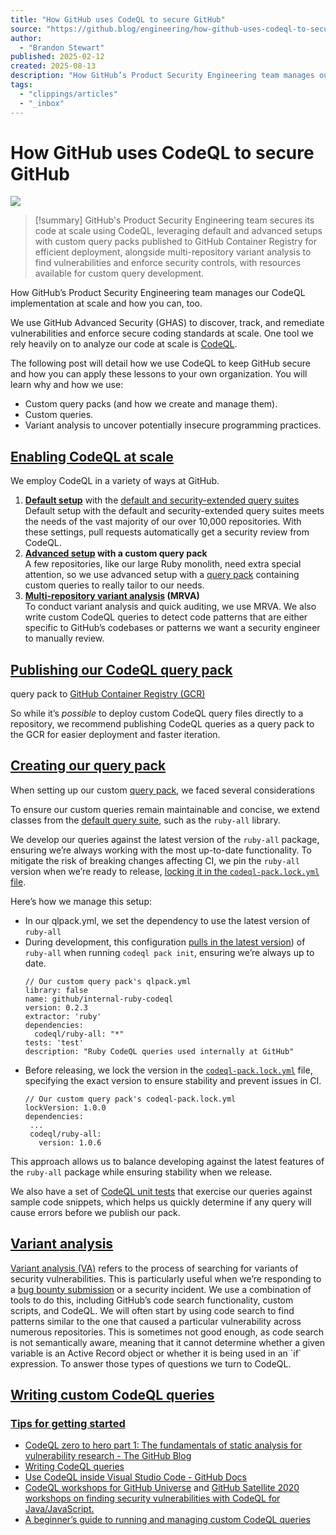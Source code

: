 ```yaml
---
title: "How GitHub uses CodeQL to secure GitHub"
source: "https://github.blog/engineering/how-github-uses-codeql-to-secure-github/?ref=blog.exploits.club&__readwiseLocation="
author:
  - "Brandon Stewart"
published: 2025-02-12
created: 2025-08-13
description: "How GitHub’s Product Security Engineering team manages our CodeQL implementation at scale and how you can, too."
tags:
  - "clippings/articles"
  - "_inbox"
---
```

# How GitHub uses CodeQL to secure GitHub

![](https://github.blog/wp-content/uploads/2024/02/Security-DarkMode-2-2.png?fit=1200%2C630)

> [!summary]
> GitHub's Product Security Engineering team secures its code at scale using CodeQL, leveraging default and advanced setups with custom query packs published to GitHub Container Registry for efficient deployment, alongside multi-repository variant analysis to find vulnerabilities and enforce security controls, with resources available for custom query development.

How GitHub’s Product Security Engineering team manages our CodeQL implementation at scale and how you can, too.

We use GitHub Advanced Security (GHAS) to discover, track, and remediate vulnerabilities and enforce secure coding standards at scale. One tool we rely heavily on to analyze our code at scale is [CodeQL](https://codeql.github.com/).

The following post will detail how we use CodeQL to keep GitHub secure and how you can apply these lessons to your own organization. You will learn why and how we use:

- Custom query packs (and how we create and manage them).
- Custom queries.
- Variant analysis to uncover potentially insecure programming practices.

## [Enabling CodeQL at scale](https://github.blog/engineering/how-github-uses-codeql-to-secure-github/?ref=blog.exploits.club&__readwiseLocation=#enabling-codeql-at-scale)

We employ CodeQL in a variety of ways at GitHub.

1. **[Default setup](https://docs.github.com/en/code-security/code-scanning/enabling-code-scanning/configuring-default-setup-for-code-scanning)** with the [default and security-extended query suites](https://docs.github.com/en/code-security/code-scanning/managing-your-code-scanning-configuration/codeql-query-suites#built-in-codeql-query-suites)  
	Default setup with the default and security-extended query suites meets the needs of the vast majority of our over 10,000 repositories. With these settings, pull requests automatically get a security review from CodeQL.
2. **[Advanced setup](https://docs.github.com/en/code-security/code-scanning/creating-an-advanced-setup-for-code-scanning/configuring-advanced-setup-for-code-scanning) with a custom query pack**  
	A few repositories, like our large Ruby monolith, need extra special attention, so we use advanced setup with a [query pack](https://docs.github.com/en/code-security/codeql-cli/getting-started-with-the-codeql-cli/customizing-analysis-with-codeql-packs#about-codeql-packs) containing custom queries to really tailor to our needs.
3. **[Multi-repository variant analysis](https://docs.github.com/en/code-security/codeql-for-vs-code/getting-started-with-codeql-for-vs-code/running-codeql-queries-at-scale-with-multi-repository-variant-analysis) (MRVA)**  
	To conduct variant analysis and quick auditing, we use MRVA. We also write custom CodeQL queries to detect code patterns that are either specific to GitHub’s codebases or patterns we want a security engineer to manually review.

## [Publishing our CodeQL query pack](https://github.blog/engineering/how-github-uses-codeql-to-secure-github/?ref=blog.exploits.club&__readwiseLocation=#publishing-our-codeql-query-pack)

query pack to [GitHub Container Registry (GCR)](https://docs.github.com/en/packages/working-with-a-github-packages-registry/working-with-the-container-registry)

So while it’s *possible* to deploy custom CodeQL query files directly to a repository, we recommend publishing CodeQL queries as a query pack to the GCR for easier deployment and faster iteration.

## [Creating our query pack](https://github.blog/engineering/how-github-uses-codeql-to-secure-github/?ref=blog.exploits.club&__readwiseLocation=#creating-our-query-pack)

When setting up our custom [query pack](https://docs.github.com/en/code-security/codeql-cli/using-the-advanced-functionality-of-the-codeql-cli/creating-and-working-with-codeql-packs#codeql-pack-structure), we faced several considerations

To ensure our custom queries remain maintainable and concise, we extend classes from the [default query suite](https://docs.github.com/en/code-security/code-scanning/managing-your-code-scanning-configuration/ruby-built-in-queries), such as the `ruby-all` library.

We develop our queries against the latest version of the `ruby-all` package, ensuring we’re always working with the most up-to-date functionality. To mitigate the risk of breaking changes affecting CI, we pin the `ruby-all` version when we’re ready to release, [locking it in the `codeql-pack.lock.yml` file](https://docs.github.com/en/code-security/codeql-cli/using-the-advanced-functionality-of-the-codeql-cli/creating-and-working-with-codeql-packs%5C%5C#adding-and-installing-dependencies-on-a-codeql-pack).

Here’s how we manage this setup:

- In our qlpack.yml, we set the dependency to use the latest version of `ruby-all`
- During development, this configuration [pulls in the latest version](https://docs.github.com/en/code-security/codeql-cli/using-the-advanced-functionality-of-the-codeql-cli/creating-and-working-with-codeql-packs#adding-and-installing-dependencies-on-a-codeql-pack%5C)) of `ruby-all` when running `codeql pack init`, ensuring we’re always up to date.
	```
	// Our custom query pack's qlpack.yml
	library: false
	name: github/internal-ruby-codeql
	version: 0.2.3
	extractor: 'ruby'
	dependencies:
	  codeql/ruby-all: "*"
	tests: 'test'
	description: "Ruby CodeQL queries used internally at GitHub"
	```
- Before releasing, we lock the version in the [`codeql-pack.lock.yml`](https://docs.github.com/en/code-security/codeql-cli/using-the-advanced-functionality-of-the-codeql-cli/creating-and-working-with-codeql-packs#codeql-pack-structure) file, specifying the exact version to ensure stability and prevent issues in CI.
	```
	// Our custom query pack's codeql-pack.lock.yml
	lockVersion: 1.0.0
	dependencies:
	 ...
	 codeql/ruby-all:
	   version: 1.0.6
	```

This approach allows us to balance developing against the latest features of the `ruby-all` package while ensuring stability when we release.

We also have a set of [CodeQL unit tests](https://docs.github.com/en/code-security/codeql-cli/using-the-advanced-functionality-of-the-codeql-cli/testing-custom-queries) that exercise our queries against sample code snippets, which helps us quickly determine if any query will cause errors before we publish our pack.

## [Variant analysis](https://github.blog/engineering/how-github-uses-codeql-to-secure-github/?ref=blog.exploits.club&__readwiseLocation=#variant-analysis)

[Variant analysis (VA)](https://codeql.github.com/docs/codeql-overview/about-codeql/#about-variant-analysis) refers to the process of searching for variants of security vulnerabilities. This is particularly useful when we’re responding to a [bug bounty submission](https://bounty.github.com/) or a security incident. We use a combination of tools to do this, including GitHub’s code search functionality, custom scripts, and CodeQL. We will often start by using code search to find patterns similar to the one that caused a particular vulnerability across numerous repositories. This is sometimes not good enough, as code search is not semantically aware, meaning that it cannot determine whether a given variable is an Active Record object or whether it is being used in an \`if\` expression. To answer those types of questions we turn to CodeQL.

## [Writing custom CodeQL queries](https://github.blog/engineering/how-github-uses-codeql-to-secure-github/?ref=blog.exploits.club&__readwiseLocation=#writing-custom-codeql-queries)

### [Tips for getting started](https://github.blog/engineering/how-github-uses-codeql-to-secure-github/?ref=blog.exploits.club&__readwiseLocation=#tips-for-getting-started)

- [CodeQL zero to hero part 1: The fundamentals of static analysis for vulnerability research - The GitHub Blog](https://github.blog/developer-skills/github/codeql-zero-to-hero-part-1-the-fundamentals-of-static-analysis-for-vulnerability-research/)
- [Writing CodeQL queries](https://codeql.github.com/docs/writing-codeql-queries/)
- [Use CodeQL inside Visual Studio Code - GitHub Docs](https://docs.github.com/en/code-security/codeql-for-vs-code)
- [CodeQL workshops for GitHub Universe](https://github.com/githubuniverseworkshops/codeql) and [GitHub Satellite 2020 workshops on finding security vulnerabilities with CodeQL for Java/JavaScript.](https://github.com/githubsatelliteworkshops/codeql)
- [A beginner’s guide to running and managing custom CodeQL queries](https://github.com/readme/guides/custom-codeql-queries)